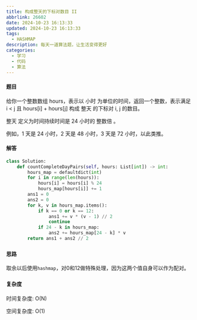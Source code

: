 ```yaml
---
title: 构成整天的下标对数目 II
abbrlink: 26602
date: 2024-10-23 16:13:33
updated: 2024-10-23 16:13:33
tags: 
  - HASHMAP
description: 每天一道算法题，让生活变得更好
categories: 
  - 学习 
  - 代码
  - 算法
---
```


#### 题目

给你一个整数数组 hours，表示以 小时 为单位的时间，返回一个整数，表示满足 i < j 且 hours[i] + hours[j] 构成 整天 的下标对 i, j 的数目。

整天 定义为时间持续时间是 24 小时的 整数倍 。

例如，1 天是 24 小时，2 天是 48 小时，3 天是 72 小时，以此类推。

#### 解答

```python
class Solution:
    def countCompleteDayPairs(self, hours: List[int]) -> int:
        hours_map = defaultdict(int)
        for i in range(len(hours)):
            hours[i] = hours[i] % 24
            hours_map[hours[i]] += 1
        ans1 = 0
        ans2 = 0
        for k, v in hours_map.items():
            if k == 0 or k == 12:
                ans1 += v * (v - 1) // 2
                continue
            if 24 - k in hours_map:
                ans2 += hours_map[24 - k] * v
        return ans1 + ans2 // 2
```

### 

#### 思路

取余以后使用`hashmap`，对0和12做特殊处理，因为这两个值自身可以作为配对。

### 

#### 复杂度

时间复杂度: O(N)

空间复杂度: O(1)
